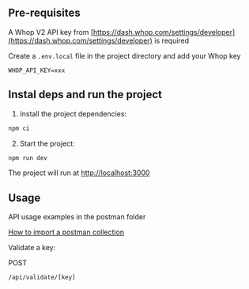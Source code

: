 ## Pre-requisites

A Whop V2 API key from [https://dash.whop.com/settings/developer](https://dash.whop.com/settings/developer) is required

Create a `.env.local` file in the project directory and add your Whop key
```
WHOP_API_KEY=xxx
```

## Instal deps and run the project

1. Install the project dependencies:

```bash
npm ci
```

2. Start the project:

```bash
npm run dev
```

The project will run at [http://localhost:3000](http://localhost:3000)

## Usage

API usage examples in the postman folder 

[How to import a postman collection](https://learning.postman.com/docs/getting-started/importing-and-exporting-data/#importing-postman-data)

Validate a key:

POST
```
/api/validate/[key]
```
